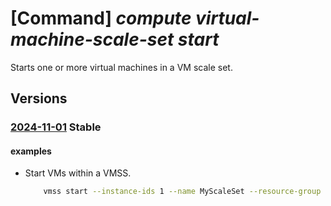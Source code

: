 # [Command] _compute virtual-machine-scale-set start_

Starts one or more virtual machines in a VM scale set.

## Versions

### [2024-11-01](/Resources/mgmt-plane/L3N1YnNjcmlwdGlvbnMve30vcmVzb3VyY2Vncm91cHMve30vcHJvdmlkZXJzL21pY3Jvc29mdC5jb21wdXRlL3ZpcnR1YWxtYWNoaW5lc2NhbGVzZXRzL3t9L3N0YXJ0/2024-11-01.xml) **Stable**

<!-- mgmt-plane /subscriptions/{}/resourcegroups/{}/providers/microsoft.compute/virtualmachinescalesets/{}/start 2024-11-01 -->

#### examples

- Start VMs within a VMSS.
    ```bash
        vmss start --instance-ids 1 --name MyScaleSet --resource-group MyResourceGroup
    ```
